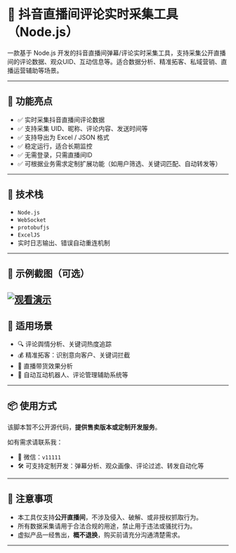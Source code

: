 # 🎯 抖音直播间评论实时采集工具（Node.js）

一款基于 Node.js 开发的抖音直播间弹幕/评论实时采集工具，支持采集公开直播间的评论数据、观众UID、互动信息等。适合数据分析、精准拓客、私域营销、直播运营辅助等场景。

---

## 🚀 功能亮点

- ✅ 实时采集抖音直播间评论数据  
- ✅ 支持采集 UID、昵称、评论内容、发送时间等  
- ✅ 支持导出为 Excel / JSON 格式  
- ✅ 稳定运行，适合长期监控  
- ✅ 无需登录，只需直播间ID
- ✅ 可根据业务需求定制扩展功能（如用户筛选、关键词匹配、自动转发等）

---

## 🧱 技术栈

- `Node.js`
- `WebSocket`
- `protobufjs`
- `ExcelJS`
- 实时日志输出、错误自动重连机制

---

## 📸 示例截图（可选）
[![观看演示](http://img.zhsyh.cn/temp/i2.png)](http://img.zhsyh.cn/temp/v.mp4)
---

## 💼 适用场景

- 🔍 评论舆情分析、关键词热度追踪  
- 💰 精准拓客：识别意向客户、关键词拦截  
- 🎯 直播带货效果分析  
- 🔄 自动互动机器人、评论管理辅助系统等

---

## 📦 使用方式

该脚本暂不公开源代码，**提供售卖版本或定制开发服务**。

如有需求请联系我：
- 💬 微信：`v11111`  
- 🛠 可支持定制开发：弹幕分析、观众画像、评论过滤、转发自动化等

---

## 📢 注意事项

- 本工具仅支持**公开直播间**，不涉及侵入、破解、或非授权抓取行为。  
- 所有数据采集请用于合法合规的用途，禁止用于违法或骚扰行为。  
- 虚拟产品一经售出，**概不退换**，购买前请充分沟通清楚需求。

---
